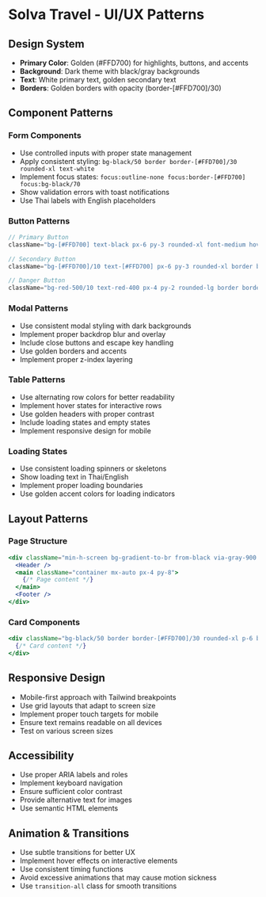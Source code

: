 # Solva Travel - UI/UX Patterns

## Design System
- **Primary Color**: Golden (#FFD700) for highlights, buttons, and accents
- **Background**: Dark theme with black/gray backgrounds
- **Text**: White primary text, golden secondary text
- **Borders**: Golden borders with opacity (border-[#FFD700]/30)

## Component Patterns

### Form Components
- Use controlled inputs with proper state management
- Apply consistent styling: `bg-black/50 border border-[#FFD700]/30 rounded-xl text-white`
- Implement focus states: `focus:outline-none focus:border-[#FFD700] focus:bg-black/70`
- Show validation errors with toast notifications
- Use Thai labels with English placeholders

### Button Patterns
```jsx
// Primary Button
className="bg-[#FFD700] text-black px-6 py-3 rounded-xl font-medium hover:bg-[#FFD700]/90 transition-all"

// Secondary Button  
className="bg-[#FFD700]/10 text-[#FFD700] px-6 py-3 rounded-xl border border-[#FFD700]/30 hover:bg-[#FFD700]/20 transition-all"

// Danger Button
className="bg-red-500/10 text-red-400 px-4 py-2 rounded-lg border border-red-500/30 hover:bg-red-500/20"
```

### Modal Patterns
- Use consistent modal styling with dark backgrounds
- Implement proper backdrop blur and overlay
- Include close buttons and escape key handling
- Use golden borders and accents
- Implement proper z-index layering

### Table Patterns
- Use alternating row colors for better readability
- Implement hover states for interactive rows
- Use golden headers with proper contrast
- Include loading states and empty states
- Implement responsive design for mobile

### Loading States
- Use consistent loading spinners or skeletons
- Show loading text in Thai/English
- Implement proper loading boundaries
- Use golden accent colors for loading indicators

## Layout Patterns

### Page Structure
```jsx
<div className="min-h-screen bg-gradient-to-br from-black via-gray-900 to-black">
  <Header />
  <main className="container mx-auto px-4 py-8">
    {/* Page content */}
  </main>
  <Footer />
</div>
```

### Card Components
```jsx
<div className="bg-black/50 border border-[#FFD700]/30 rounded-xl p-6 backdrop-blur-sm">
  {/* Card content */}
</div>
```

## Responsive Design
- Mobile-first approach with Tailwind breakpoints
- Use grid layouts that adapt to screen size
- Implement proper touch targets for mobile
- Ensure text remains readable on all devices
- Test on various screen sizes

## Accessibility
- Use proper ARIA labels and roles
- Implement keyboard navigation
- Ensure sufficient color contrast
- Provide alternative text for images
- Use semantic HTML elements

## Animation & Transitions
- Use subtle transitions for better UX
- Implement hover effects on interactive elements
- Use consistent timing functions
- Avoid excessive animations that may cause motion sickness
- Use `transition-all` class for smooth transitions